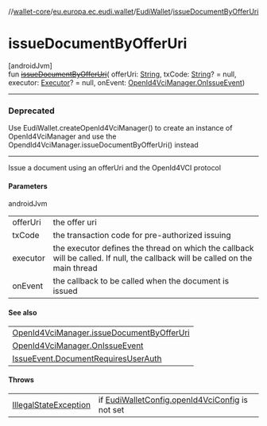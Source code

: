 //[wallet-core](../../../index.md)/[eu.europa.ec.eudi.wallet](../index.md)/[EudiWallet](index.md)/[issueDocumentByOfferUri](issue-document-by-offer-uri.md)

# issueDocumentByOfferUri

[androidJvm]\
fun [~~issueDocumentByOfferUri~~](issue-document-by-offer-uri.md)(
offerUri: [String](https://kotlinlang.org/api/latest/jvm/stdlib/kotlin/-string/index.html),
txCode: [String](https://kotlinlang.org/api/latest/jvm/stdlib/kotlin/-string/index.html)? = null,
executor: [Executor](https://developer.android.com/reference/kotlin/java/util/concurrent/Executor.html)? = null,
onEvent: [OpenId4VciManager.OnIssueEvent](../../eu.europa.ec.eudi.wallet.issue.openid4vci/-open-id4-vci-manager/-on-issue-event/index.md))

---

### Deprecated

Use EudiWallet.createOpenId4VciManager() to create an instance of OpenId4VciManager and use the
OpendId4VciManager.issueDocumentByOfferUri() instead

---

Issue a document using an offerUri and the OpenId4VCI protocol

#### Parameters

androidJvm

|          |                                                                                                                               |
|----------|-------------------------------------------------------------------------------------------------------------------------------|
| offerUri | the offer uri                                                                                                                 |
| txCode   | the transaction code for pre-authorized issuing                                                                               |
| executor | the executor defines the thread on which the callback will be called. If null, the callback will be called on the main thread |
| onEvent  | the callback to be called when the document is issued                                                                         |

#### See also

|                                                                                                                                                   |
|---------------------------------------------------------------------------------------------------------------------------------------------------|
| [OpenId4VciManager.issueDocumentByOfferUri](../../eu.europa.ec.eudi.wallet.issue.openid4vci/-open-id4-vci-manager/issue-document-by-offer-uri.md) |
| [OpenId4VciManager.OnIssueEvent](../../eu.europa.ec.eudi.wallet.issue.openid4vci/-open-id4-vci-manager/-on-issue-event/index.md)                  | on how to handle the result |
| [IssueEvent.DocumentRequiresUserAuth](../../eu.europa.ec.eudi.wallet.issue.openid4vci/-issue-event/-document-requires-user-auth/index.md)         | on how to handle user authentication |

#### Throws

|                                                                                                                  |                                                                                                  |
|------------------------------------------------------------------------------------------------------------------|--------------------------------------------------------------------------------------------------|
| [IllegalStateException](https://kotlinlang.org/api/latest/jvm/stdlib/kotlin/-illegal-state-exception/index.html) | if [EudiWalletConfig.openId4VciConfig](../-eudi-wallet-config/open-id4-vci-config.md) is not set |

